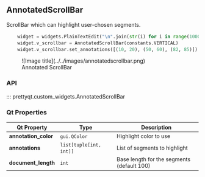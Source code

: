 ## AnnotatedScrollBar

ScrollBar which can highlight user-chosen segments.

``` py
    widget = widgets.PlainTextEdit("\n".join(str(i) for i in range(1000)))
    widget.v_scrollbar = AnnotatedScrollBar(constants.VERTICAL)
    widget.v_scrollbar.set_annotations([(10, 20), (50, 60), (82, 85)])
```

<figure markdown>
  ![Image title](../../images/annotatedscrollbar.png)
  <figcaption>Annotated ScrollBar</figcaption>
</figure>


### API

::: prettyqt.custom_widgets.AnnotatedScrollBar

### Qt Properties

| Qt Property          | Type                    | Description                                |
| ---------------------|-------------------------| ------------------------------------------ |
| **annotation_color** | `gui.QColor`            | Highlight color to use                     |
| **annotations**      | `list[tuple[int, int]]` | List of segments to highlight              |
| **document_length**  | `int`                   | Base length for the segments (default 100) |
